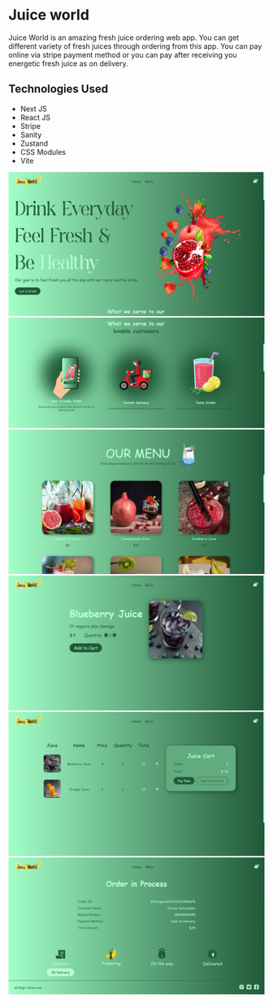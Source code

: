 # Juice world

Juice World is an amazing fresh juice ordering web app. You can get different variety of fresh juices through ordering from this app. You can pay online via stripe payment method or you can pay after receiving you energetic fresh juice as on delivery.

## Technologies Used

- Next JS
- React JS
- Stripe
- Sanity
- Zustand
- CSS Modules
- Vite

![Home Page](./assets/screenshots/Screenshot%202022-12-09%20070249.png)
![Services](./assets/screenshots/Screenshot%202022-12-09%20070329.png)
![Menu](./assets/screenshots/Screenshot%202022-12-09%20070357.png)
![Add to cart](./assets/screenshots/Screenshot%202022-12-09%20070435.png)
![Checkout](./assets/screenshots/Screenshot%202022-12-09%20070526.png)
![Process](./assets/screenshots/Screenshot%202022-12-09%20070614.png)
